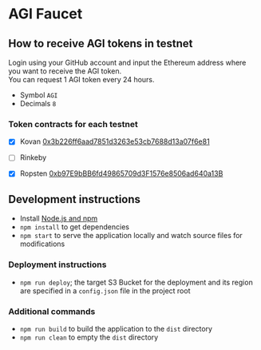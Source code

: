 # AGI Faucet

## How to receive AGI tokens in testnet
Login using your GitHub account and input the Ethereum address where you want to receive the AGI token.  
You can request 1 AGI token every 24 hours.

- Symbol `AGI`
- Decimals `8`

### Token contracts for each testnet
- [x] Kovan [0x3b226ff6aad7851d3263e53cb7688d13a07f6e81](https://kovan.etherscan.io/token/0x3b226ff6aad7851d3263e53cb7688d13a07f6e81)   
- [ ] Rinkeby  
- [x] Ropsten [0xb97E9bBB6fd49865709d3F1576e8506ad640a13B](https://ropsten.etherscan.io/token/0xb97E9bBB6fd49865709d3F1576e8506ad640a13B)   


## Development instructions
* Install [Node.js and npm](https://nodejs.org/)
* `npm install` to get dependencies
* `npm start` to serve the application locally and watch source files for modifications

### Deployment instructions
* `npm run deploy`; the target S3 Bucket for the deployment and its region are specified in a `config.json` file in the project root

### Additional commands
* `npm run build` to build the application to the `dist` directory
* `npm run clean` to empty the `dist` directory

